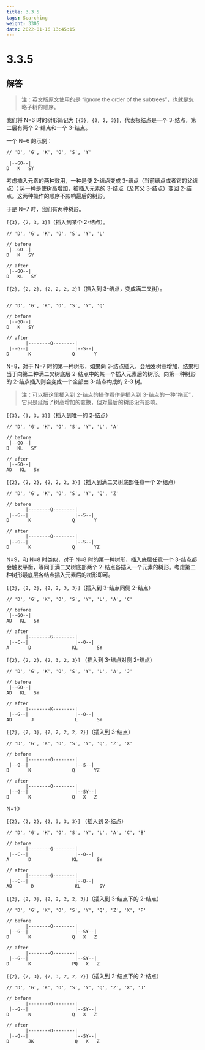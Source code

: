 ```yaml
---
title: 3.3.5
tags: Searching
weight: 3305
date: 2022-01-16 13:45:15
---
```


# 3.3.5



## 解答

>注：英文版原文使用的是 “ignore the order of the subtrees”，也就是忽略子树的顺序。

我们将 N=6 时的树形简记为 `[{3}, {2, 2, 3}]`，代表根结点是一个 3-结点，第二层有两个 2-结点和一个 3-结点。

一个 N=6 的示例：

```
// 'D', 'G', 'K', 'O', 'S', 'Y'

 |--GO--|
D   K   SY
```

考虑插入元素的两种效用，一种是使 2-结点变成 3-结点（当前结点或者它的父结点）；另一种是使树高增加，被插入元素的 3-结点（及其父 3-结点）变回 2-结点。这两种操作的顺序不影响最后的树形。

于是 N=7 时，我们有两种树形。

`[{3}, {2, 3, 3}]`（插入到某个 2-结点）。

```
// 'D', 'G', 'K', 'O', 'S', 'Y', 'L'

// before
 |--GO--|
D   K   SY

// after
 |--GO--|
D   KL   SY
```

`[{2}, {2, 2}, {2, 2, 2, 2}]`（插入到 3-结点，变成满二叉树）。

```

// 'D', 'G', 'K', 'O', 'S', 'Y', 'Q'

// before
 |--GO--|
D   K   SY

// after
       |--------O--------|
 |--G--|                 |--S--|
D       K               Q       Y
```

N=8，对于 N=7 时的第一种树形，如果向 3-结点插入，会触发树高增加，结果相当于向第二种满二叉树底层 2-结点中的某一个插入元素后的树形。向第一种树形的 2-结点插入则会变成一个全部由 3-结点构成的 2-3 树。

> 注：可以把这里插入到 2-结点的操作看作是插入到 3-结点的一种“拖延”，它只是延后了树高增加的变换，但对最后的树形没有影响。

`[{3}, {3, 3, 3}]`（插入到唯一的 2-结点）

```
// 'D', 'G', 'K', 'O', 'S', 'Y', 'L', 'A'

// before
 |--GO--|
D   KL   SY

// after
 |--GO--|
AD   KL   SY
```

`[{2}, {2, 2}, {2, 2, 2, 3}]`（插入到满二叉树底部任意一个 2-结点）

```
// 'D', 'G', 'K', 'O', 'S', 'Y', 'Q', 'Z'

// before
       |--------O--------|
 |--G--|                 |--S--|
D       K               Q       Y

// after
       |--------O--------|
 |--G--|                 |--S--|
D       K               Q       YZ
```

N=9，和 N=8 时类似，对于 N=8 时的第一种树形，插入底层任意一个 3-结点都会触发平衡，等同于满二叉树底部两个 2-结点各插入一个元素的树形。考虑第二种树形最底层各结点插入元素后的树形即可。

`[{2}, {2, 2}, {2, 2, 3, 3}]`（插入到 3-结点同侧 2-结点）

```
// 'D', 'G', 'K', 'O', 'S', 'Y', 'L', 'A', 'C'

// before
 |--GO--|
AD   KL   SY

// after
       |--------G--------|
 |--C--|                 |--O--|
A       D               KL       SY
```

`[{2}, {2, 2}, {2, 3, 2, 3}]` （插入到 3-结点对侧 2-结点）

```
// 'D', 'G', 'K', 'O', 'S', 'Y', 'L', 'A', 'J'

// before
 |--GO--|
AD   KL   SY

// after
       |--------K--------|
 |--G--|                 |--O--|
AD       J               L       SY
```

`[{2}, {2, 3}, {2, 2, 2, 2, 2}]`（插入到 3-结点）

```
// 'D', 'G', 'K', 'O', 'S', 'Y', 'Q', 'Z', 'X'

// before
       |--------O--------|
 |--G--|                 |--S--|
D       K               Q       YZ

// after
       |--------O--------|
 |--G--|                 |--SY--|
D       K               Q   X   Z
```

N=10

`[{2}, {2, 2}, {2, 3, 3, 3}]` （插入到 2-结点）

```
// 'D', 'G', 'K', 'O', 'S', 'Y', 'L', 'A', 'C', 'B'

// before
       |--------G--------|
 |--C--|                 |--O--|
A       D               KL       SY

// after
       |--------G--------|
 |--C--|                 |--O--|
AB       D               KL       SY
```

`[{2}, {2, 3}, {2, 2, 2, 2, 3}]`（插入到 3-结点下的 2-结点）

```
// 'D', 'G', 'K', 'O', 'S', 'Y', 'Q', 'Z', 'X', 'P'

// before
       |--------O--------|
 |--G--|                 |--SY--|
D       K               Q   X   Z

// after
       |--------O--------|
 |--G--|                 |--SY--|
D       K               PQ   X   Z
```

`[{2}, {2, 3}, {2, 3, 2, 2, 2}]`（插入到 2-结点下的 2-结点）

```
// 'D', 'G', 'K', 'O', 'S', 'Y', 'Q', 'Z', 'X', 'J'

// before
       |--------O--------|
 |--G--|                 |--SY--|
D       K               Q   X   Z

// after
       |--------O--------|
 |--G--|                 |--SY--|
D       JK               Q   X   Z
```
